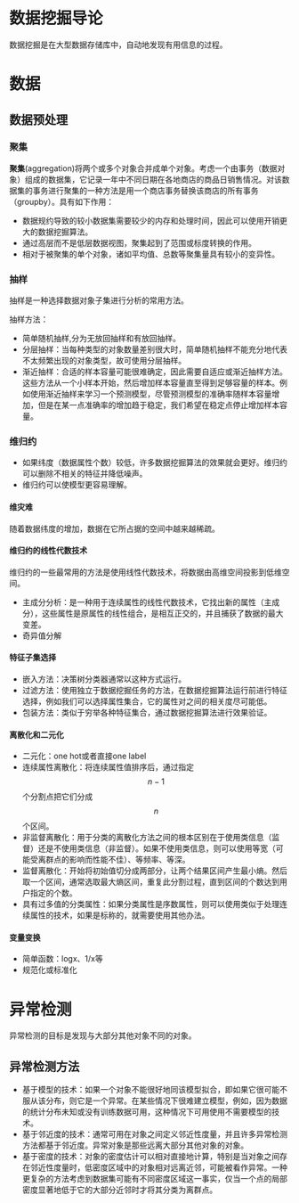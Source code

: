 # 数据挖掘导论

数据挖掘是在大型数据存储库中，自动地发现有用信息的过程。

# 数据

## 数据预处理

### 聚集

**聚集**(aggregation)将两个或多个对象合并成单个对象。考虑一个由事务（数据对象）组成的数据集，它记录一年中不同日期在各地商店的商品日销售情况。对该数据集的事务进行聚集的一种方法是用一个商店事务替换该商店的所有事务（groupby）。具有如下作用：

- 数据规约导致的较小数据集需要较少的内存和处理时间，因此可以使用开销更大的数据挖掘算法。
- 通过高层而不是低层数据视图，聚集起到了范围或标度转换的作用。
- 相对于被聚集的单个对象，诸如平均值、总数等聚集量具有较小的变异性。

### 抽样

抽样是一种选择数据对象子集进行分析的常用方法。

抽样方法：

- 简单随机抽样,分为无放回抽样和有放回抽样。
- 分层抽样：当每种类型的对象数量差别很大时，简单随机抽样不能充分地代表不太频繁出现的对象类型，故可使用分层抽样。
- 渐近抽样：合适的样本容量可能很难确定，因此需要自适应或渐近抽样方法。这些方法从一个小样本开始，然后增加样本容量直至得到足够容量的样本。例如使用渐近抽样来学习一个预测模型，尽管预测模型的准确率随样本容量增加，但是在某一点准确率的增加趋于稳定，我们希望在稳定点停止增加样本容量。

### 维归约

- 如果纬度（数据属性个数）较低，许多数据挖掘算法的效果就会更好。维归约可以删除不相关的特征并降低噪声。
- 维归约可以使模型更容易理解。

#### 维灾难

随着数据纬度的增加，数据在它所占据的空间中越来越稀疏。

#### 维归约的线性代数技术

维归约的一些最常用的方法是使用线性代数技术，将数据由高维空间投影到低维空间。

- 主成分分析：是一种用于连续属性的线性代数技术，它找出新的属性（主成分），这些属性是原属性的线性组合，是相互正交的，并且捕获了数据的最大变差。
- 奇异值分解

#### 特征子集选择

- 嵌入方法：决策树分类器通常以这种方式运行。
- 过滤方法：使用独立于数据挖掘任务的方法，在数据挖掘算法运行前进行特征选择，例如我们可以选择属性集合，它的属性对之间的相关度尽可能低。
- 包装方法：类似于穷举各种特征集合，通过数据挖掘算法进行效果验证。

#### 离散化和二元化

- 二元化：one hot或者直接one label
- 连续属性离散化：将连续属性值排序后，通过指定$$n-1$$个分割点把它们分成$$n$$个区间。
- 非监督离散化：用于分类的离散化方法之间的根本区别在于使用类信息（监督）还是不使用类信息（非监督）。如果不使用类信息，则可以使用等宽（可能受离群点的影响而性能不佳）、等频率、等深。
- 监督离散化：开始将初始值切分成两部分，让两个结果区间产生最小熵。然后取一个区间，通常选取最大熵区间，重复此分割过程，直到区间的个数达到用户指定的个数。
- 具有过多值的分类属性：如果分类属性是序数属性，则可以使用类似于处理连续属性的技术，如果是标称的，就需要使用其他办法。

#### 变量变换

- 简单函数：logx、1/x等
- 规范化或标准化

# 异常检测

异常检测的目标是发现与大部分其他对象不同的对象。

## 异常检测方法

- 基于模型的技术：如果一个对象不能很好地同该模型拟合，即如果它很可能不服从该分布，则它是一个异常。在某些情况下很难建立模型，例如，因为数据的统计分布未知或没有训练数据可用，这种情况下可用使用不需要模型的技术。
- 基于邻近度的技术：通常可用在对象之间定义邻近性度量，并且许多异常检测方法都基于邻近度。异常对象是那些远离大部分其他对象的对象。
- 基于密度的技术：对象的密度估计可以相对直接地计算，特别是当对象之间存在邻近性度量时，低密度区域中的对象相对远离近邻，可能被看作异常。一种更复杂的方法考虑到数据集可能有不同密度区域这一事实，仅当一个点的局部密度显著地低于它的大部分近邻时才将其分类为离群点。